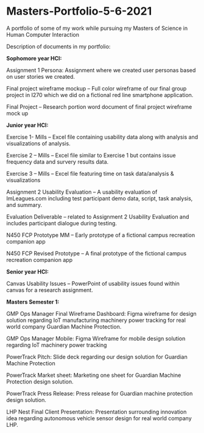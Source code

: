 # Masters-Portfolio-5-6-2021
A portfolio of some of my work while pursuing my Masters of Science in Human Computer Interaction

Description of documents in my portfolio:

**Sophomore year HCI:**

Assignment 1 Persona: Assignment where we created user personas based on user stories we created.

Final project wireframe mockup – Full color wireframe of our final group project in I270 which we did on a fictional red line smartphone application.

Final Project – Research portion word document of final project wireframe mock up

**Junior year HCI:**

Exercise 1- Mills – Excel file containing usability data along with analysis and visualizations of analysis.

Exercise 2 – Mills – Excel file similar to Exercise 1 but contains issue frequency data and survery results data.

Exercise 3 – Mills – Excel file featuring time on task data/analysis & visualizations

Assignment 2 Usability Evaluation – A usability evaluation of ImLeagues.com including test participant demo data, script, task analysis, and summary.

Evaluation Deliverable – related to Assignment 2 Usability Evaluation and includes participant dialogue during testing.

N450 FCP Prototype MM – Early prototype of a fictional campus recreation companion app 

N450 FCP Revised Prototype – A final prototype of the fictional campus recreation companion app

**Senior year HCI:**

Canvas Usability Issues – PowerPoint of usability issues found within canvas for a research assignment.

**Masters Semester 1:**

GMP Ops Manager Final Wireframe Dashboard: Figma wireframe for design solution regarding IoT manufacturing machinery power tracking for real world company Guardian Machine Protection.

GMP Ops Manager Mobile: Figma Wireframe for mobile design solution regarding IoT machinery power tracking

PowerTrack Pitch: Slide deck regarding our design solution for Guardian Machine Protection

PowerTrack Market sheet: Marketing one sheet for Guardian Machine Protection design solution.

PowerTrack Press Release: Press release for Guardian machine protection design solution.

LHP Nest Final Client Presentation: Presentation surrounding innovation idea regarding autonomous vehicle sensor design for real world company LHP.
